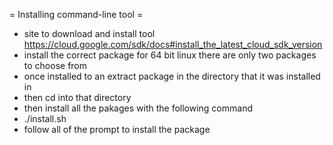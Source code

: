 
= Installing command-line tool =
* site to download and install tool
https://cloud.google.com/sdk/docs#install_the_latest_cloud_sdk_version
* install the correct package for 64 bit linux there are only two packages to choose from
* once installed to an extract package in the directory that it was installed in
* then cd into that directory
* then install all the pakages with the following command
* ./install.sh
* follow all of the prompt to install the package
